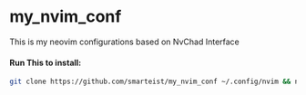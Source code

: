 # my_nvim_conf

This is my neovim configurations based on NvChad Interface

#### Run This to install:

```bash
git clone https://github.com/smarteist/my_nvim_conf ~/.config/nvim && nvim
```
